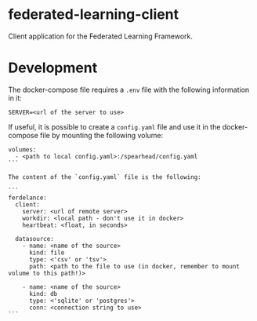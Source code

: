 # federated-learning-client

Client application for the Federated Learning Framework.

# Development

The docker-compose file requires a `.env` file with the following information in it:

```
SERVER=<url of the server to use>
```

If useful, it is possible to create a `config.yaml` file and use it in the docker-compose file by mounting the following volume:

````
volumes:
  - <path to local config.yaml>:/spearhead/config.yaml
```

The content of the `config.yaml` file is the following:

```
ferdelance:
  client:
    server: <url of remote server>
    workdir: <local path - don't use it in docker>
    heartbeat: <float, in seconds>

  datasource:
    - name: <name of the source>
      kind: file
      type: <'csv' or 'tsv'> 
      path: <path to the file to use (in docker, remember to mount volume to this path!)>

    - name: <name of the source>
      kind: db
      type: <'sqlite' or 'postgres'>
      conn: <connection string to use>
```